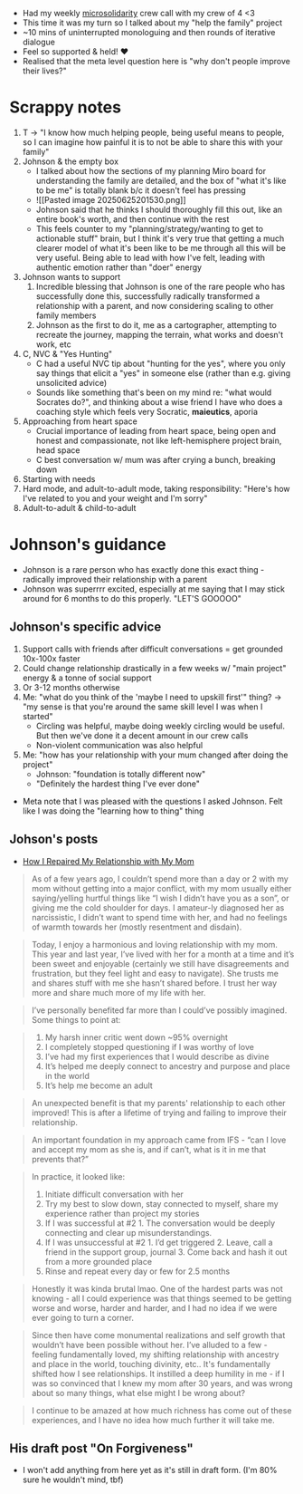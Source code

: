 - Had my weekly [microsolidarity](https://www.microsolidarity.cc/) crew call with my crew of 4 <3  
- This time it was my turn so I talked about my "help the family" project
- ~10 mins of uninterrupted monologuing and then rounds of iterative dialogue
- Feel so supported & held! ❤️
- Realised that the meta level question here is "why don't people improve their lives?"
# Scrappy notes
1. T → "I know how much helping people, being useful means to people, so I can imagine how painful it is to not be able to share this with your family"
2. Johnson & the empty box
	- I talked about how the sections of my planning Miro board for understanding the family are detailed, and the box of "what it's like to be me" is totally blank b/c it doesn't feel has pressing
	- ![[Pasted image 20250625201530.png]]
	- Johnson said that he thinks I should thoroughly fill this out, like an entire book's worth, and then continue with the rest
	- This feels counter to my "planning/strategy/wanting to get to actionable stuff" brain, but I think it's very true that getting a much clearer model of what it's been like to be me through all this will be very useful. Being able to lead with how I've felt, leading with authentic emotion rather than "doer" energy
3. Johnson wants to support
	1. Incredible blessing that Johnson is one of the rare people who has successfully done this, successfully radically transformed a relationship with a parent, and now considering scaling to other family members
	2. Johnson as the first to do it, me as a cartographer, attempting to recreate the journey, mapping the terrain, what works and doesn't work, etc
4. C, NVC & "Yes Hunting"
	- C had a useful NVC tip about "hunting for the yes", where you only say things that elicit a "yes" in someone else (rather than e.g. giving unsolicited advice)
	- Sounds like something that's been on my mind re: "what would Socrates do?", and thinking about a wise friend I have who does a coaching style which feels very Socratic, **maieutics**, aporia
5. Approaching from heart space
	- Crucial importance of leading from heart space, being open and honest and compassionate, not like left-hemisphere project brain, head space
	- C best conversation w/ mum was after crying a bunch, breaking down
6. Starting with needs
7. Hard mode, and adult-to-adult mode, taking responsibility: "Here's how I've related to you and your weight and I'm sorry"
8. Adult-to-adult & child-to-adult
# Johnson's guidance
- Johnson is a rare person who has exactly done this exact thing - radically improved their relationship with a parent
- Johnson was superrrr excited, especially at me saying that I may stick around for 6 months to do this properly. "LET'S GOOOOO"
## Johnson's specific advice
1. Support calls with friends after difficult conversations = get grounded 10x-100x faster
2. Could change relationship drastically in a few weeks w/ "main project" energy & a tonne of social support
3. Or 3-12 months otherwise
4. Me: "what do you think of the 'maybe I need to upskill first'" thing? → "my sense is that you're around the same skill level I was when I started"
	- Circling was helpful, maybe doing weekly circling would be useful. But then we've done it a decent amount in our crew calls
	- Non-violent communication was also helpful
5. Me: "how has your relationship with your mum changed after doing the project"
	- Johnson: "foundation is totally different now"
	- "Definitely the hardest thing I've ever done"

- Meta note that I was pleased with the questions I asked Johnson. Felt like I was doing the "learning how to thing" thing
## Johson's posts
- [How I Repaired My Relationship with My Mom](https://johnsonhs.substack.com/p/how-i-repaired-my-relationship-with)

> As of a few years ago, I couldn’t spend more than a day or 2 with my mom without getting into a major conflict, with my mom usually either saying/yelling hurtful things like “I wish I didn’t have you as a son”, or giving me the cold shoulder for days. I amateur-ly diagnosed her as narcissistic, I didn’t want to spend time with her, and had no feelings of warmth towards her (mostly resentment and disdain).

> Today, I enjoy a harmonious and loving relationship with my mom. This year and last year, I’ve lived with her for a month at a time and it’s been sweet and enjoyable (certainly we still have disagreements and frustration, but they feel light and easy to navigate). She trusts me and shares stuff with me she hasn’t shared before. I trust her way more and share much more of my life with her.

> I’ve personally benefited far more than I could’ve possibly imagined. Some things to point at:

> 1. My harsh inner critic went down ~95% overnight
> 2. I completely stopped questioning if I was worthy of love
> 3. I’ve had my first experiences that I would describe as divine
> 4. It’s helped me deeply connect to ancestry and purpose and place in the world
> 5. It’s help me become an adult

> An unexpected benefit is that my parents' relationship to each other improved! This is after a lifetime of trying and failing to improve their relationship.

> An important foundation in my approach came from IFS - “can I love and accept my mom as she is, and if can’t, what is it in me that prevents that?”

> In practice, it looked like:
> 1. Initiate difficult conversation with her
> 2. Try my best to slow down, stay connected to myself, share my experience rather than project my stories
> 3. If I was successful at #2
    1. The conversation would be deeply connecting and clear up misunderstandings.
> 4. If I was unsuccessful at #2
    1. I’d get triggered
    2. Leave, call a friend in the support group, journal
    3. Come back and hash it out from a more grounded place
> 5. Rinse and repeat every day or few for 2.5 months

> Honestly it was kinda brutal lmao. One of the hardest parts was not knowing - all I could experience was that things seemed to be getting worse and worse, harder and harder, and I had no idea if we were ever going to turn a corner.

> Since then have come monumental realizations and self growth that wouldn’t have been possible without her. I’ve alluded to a few - feeling fundamentally loved, my shifting relationship with ancestry and place in the world, touching divinity, etc.. It's fundamentally shifted how I see relationships. It instilled a deep humility in me - if I was so convinced that I knew my mom after 30 years, and was wrong about so many things, what else might I be wrong about?

> I continue to be amazed at how much richness has come out of these experiences, and I have no idea how much further it will take me.

## His draft post "On Forgiveness"
- I won't add anything from here yet as it's still in draft form. (I'm 80% sure he wouldn't mind, tbf)